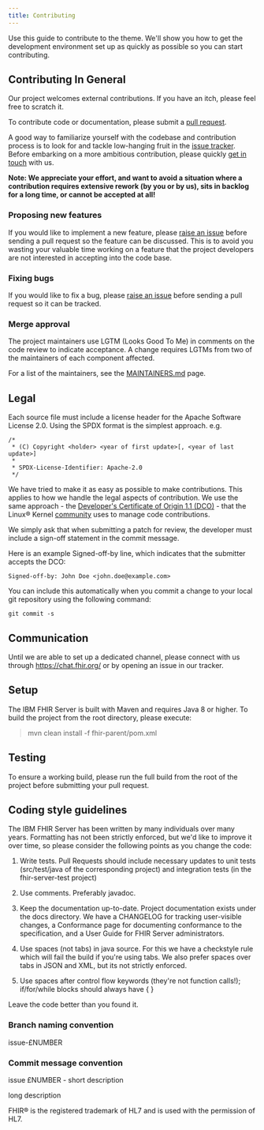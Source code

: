 ```yaml
---
title: Contributing
---
```


<PageDescription>

Use this guide to contribute to the theme. We'll show you how to get the development environment set up as quickly as possible so you can start contributing.

</PageDescription>

## Contributing In General
Our project welcomes external contributions. If you have an itch, please feel
free to scratch it.

To contribute code or documentation, please submit a [pull request](https://github.com/ibm/fhir/pulls).

A good way to familiarize yourself with the codebase and contribution process is
to look for and tackle low-hanging fruit in the [issue tracker](https://github.com/ibm/fhir/issues).
Before embarking on a more ambitious contribution, please quickly [get in touch](#communication) with us.

**Note: We appreciate your effort, and want to avoid a situation where a contribution
requires extensive rework (by you or by us), sits in backlog for a long time, or
cannot be accepted at all!**

### Proposing new features

If you would like to implement a new feature, please [raise an issue](https://github.com/ibm/fhir/issues)
before sending a pull request so the feature can be discussed. This is to avoid
you wasting your valuable time working on a feature that the project developers
are not interested in accepting into the code base.

### Fixing bugs

If you would like to fix a bug, please [raise an issue](https://github.com/ibm/fhir/issues) before sending a
pull request so it can be tracked.

### Merge approval

The project maintainers use LGTM (Looks Good To Me) in comments on the code
review to indicate acceptance. A change requires LGTMs from two of the
maintainers of each component affected.

For a list of the maintainers, see the [MAINTAINERS.md](MAINTAINERS.md) page.

## Legal

Each source file must include a license header for the Apache
Software License 2.0. Using the SPDX format is the simplest approach.
e.g.

```
/*
 * (C) Copyright <holder> <year of first update>[, <year of last update>]
 *
 * SPDX-License-Identifier: Apache-2.0
 */
```

We have tried to make it as easy as possible to make contributions. This
applies to how we handle the legal aspects of contribution. We use the
same approach - the [Developer's Certificate of Origin 1.1 (DCO)](https://github.com/hyperledger/fabric/blob/master/docs/source/DCO1.1.txt) - that the Linux® Kernel [community](https://elinux.org/Developer_Certificate_Of_Origin)
uses to manage code contributions.

We simply ask that when submitting a patch for review, the developer
must include a sign-off statement in the commit message.

Here is an example Signed-off-by line, which indicates that the
submitter accepts the DCO:

```
Signed-off-by: John Doe <john.doe@example.com>
```

You can include this automatically when you commit a change to your
local git repository using the following command:

```
git commit -s
```

## Communication
Until we are able to set up a dedicated channel, please connect with us through https://chat.fhir.org/ or by opening an issue in our tracker.

## Setup
The IBM FHIR Server is built with Maven and requires Java 8 or higher.  To build the project from the root directory, please execute:

> mvn clean install -f fhir-parent/pom.xml

## Testing
To ensure a working build, please run the full build from the root of the project before submitting your pull request.

## Coding style guidelines
The IBM FHIR Server has been written by many individuals over many years. Formatting has not been strictly enforced, but we'd like to improve it over time, so please consider the following points as you change the code:

1. Write tests. Pull Requests should include necessary updates to unit tests (src/test/java of the corresponding project) and integration tests (in the fhir-server-test project)

2. Use comments. Preferably javadoc.

3. Keep the documentation up-to-date. Project documentation exists under the docs directory. We have a CHANGELOG for tracking user-visible changes, a Conformance page for documenting conformance to the specification, and a User Guide for FHIR Server administrators.

4. Use spaces (not tabs) in java source. For this we have a checkstyle rule which will fail the build if you're using tabs. We also prefer spaces over tabs in JSON and XML, but its not strictly enforced.

5. Use spaces after control flow keywords (they're not function calls!); if/for/while blocks should always have { }

Leave the code better than you found it.

### Branch naming convention

issue-&pound;NUMBER

### Commit message convention

issue &pound;NUMBER - short description

long description

FHIR® is the registered trademark of HL7 and is used with the permission of HL7.